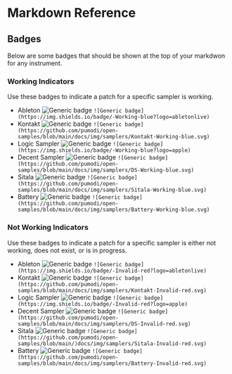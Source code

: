 # Markdown Reference

## Badges
Below are some badges that should be shown at the top of your markdwon for any instrument.
### Working Indicators
Use these badges to indicate a patch for a specific sampler is working.
* Ableton ![Generic badge](https://img.shields.io/badge/-Working-blue?logo=abletonlive)
```![Generic badge](https://img.shields.io/badge/-Working-blue?logo=abletonlive)```
* Kontakt ![Generic badge](https://github.com/pumodi/open-samples/blob/main/docs/img/samplers/Kontakt-Working-blue.svg)
```![Generic badge](https://github.com/pumodi/open-samples/blob/main/docs/img/samplers/Kontakt-Working-blue.svg)```
* Logic Sampler ![Generic badge](https://img.shields.io/badge/-Working-blue?logo=apple)
```![Generic badge](https://img.shields.io/badge/-Working-blue?logo=apple)```
* Decent Sampler ![Generic badge](https://github.com/pumodi/open-samples/blob/main/docs/img/samplers/DS-Working-blue.svg)
```![Generic badge](https://github.com/pumodi/open-samples/blob/main/docs/img/samplers/DS-Working-blue.svg)```
* Sitala ![Generic badge](https://github.com/pumodi/open-samples/blob/main/docs/img/samplers/Sitala-Working-blue.svg)
```![Generic badge](https://github.com/pumodi/open-samples/blob/main/docs/img/samplers/Sitala-Working-blue.svg)```
* Battery ![Generic badge](https://github.com/pumodi/open-samples/blob/main/docs/img/samplers/Battery-Working-blue.svg)
```![Generic badge](https://github.com/pumodi/open-samples/blob/main/docs/img/samplers/Battery-Working-blue.svg)```
### Not Working Indicators
Use these badges to indicate a patch for a specific sampler is either not working, does not exist, or is in progress.
* Ableton ![Generic badge](https://img.shields.io/badge/-Invalid-red?logo=abletonlive)
```![Generic badge](https://img.shields.io/badge/-Invalid-red?logo=abletonlive)```
* Kontakt ![Generic badge](https://github.com/pumodi/open-samples/blob/main/docs/img/samplers/Kontakt-Invalid-red.svg)
```![Generic badge](https://github.com/pumodi/open-samples/blob/main/docs/img/samplers/Kontakt-Invalid-red.svg)```
* Logic Sampler ![Generic badge](https://img.shields.io/badge/-Invalid-red?logo=apple)
```![Generic badge](https://img.shields.io/badge/-Invalid-red?logo=apple)```
* Decent Sampler ![Generic badge](https://github.com/pumodi/open-samples/blob/main/docs/img/samplers/DS-Invalid-red.svg)
```![Generic badge](https://github.com/pumodi/open-samples/blob/main/docs/img/samplers/DS-Invalid-red.svg)```
* Sitala ![Generic badge](https://github.com/pumodi/open-samples/blob/main/docs/img/samplers/Sitala-Invalid-red.svg)
```![Generic badge](https://github.com/pumodi/open-samples/blob/main/)docs/img/samplers/Sitala-Invalid-red.svg)```
* Battery ![Generic badge](https://github.com/pumodi/open-samples/blob/main/docs/img/samplers/Battery-Invalid-red.svg)
```![Generic badge](https://github.com/pumodi/open-samples/blob/main/docs/img/samplers/Battery-Invalid-red.svg)```
